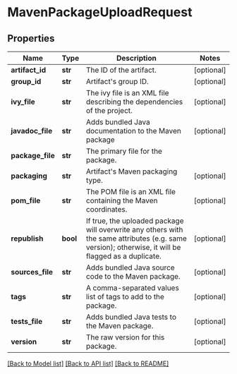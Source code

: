 # MavenPackageUploadRequest

## Properties
Name | Type | Description | Notes
------------ | ------------- | ------------- | -------------
**artifact_id** | **str** | The ID of the artifact. | [optional] 
**group_id** | **str** | Artifact&#39;s group ID. | [optional] 
**ivy_file** | **str** | The ivy file is an XML file describing the dependencies of the project. | [optional] 
**javadoc_file** | **str** | Adds bundled Java documentation to the Maven package | [optional] 
**package_file** | **str** | The primary file for the package. | 
**packaging** | **str** | Artifact&#39;s Maven packaging type. | [optional] 
**pom_file** | **str** | The POM file is an XML file containing the Maven coordinates. | [optional] 
**republish** | **bool** | If true, the uploaded package will overwrite any others with the same attributes (e.g. same version); otherwise, it will be flagged as a duplicate. | [optional] 
**sources_file** | **str** | Adds bundled Java source code to the Maven package. | [optional] 
**tags** | **str** | A comma-separated values list of tags to add to the package. | [optional] 
**tests_file** | **str** | Adds bundled Java tests to the Maven package. | [optional] 
**version** | **str** | The raw version for this package. | [optional] 

[[Back to Model list]](../README.md#documentation-for-models) [[Back to API list]](../README.md#documentation-for-api-endpoints) [[Back to README]](../README.md)



